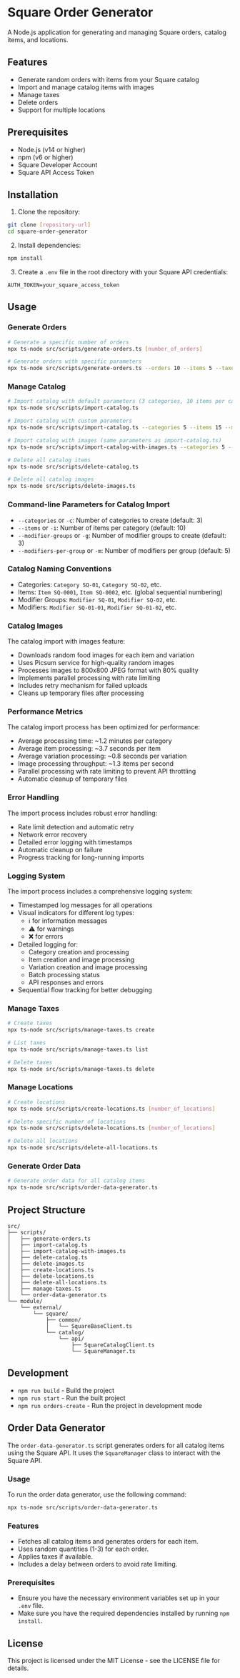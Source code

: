 # Square Order Generator

A Node.js application for generating and managing Square orders, catalog items, and locations.

## Features

- Generate random orders with items from your Square catalog
- Import and manage catalog items with images
- Manage taxes
- Delete orders
- Support for multiple locations

## Prerequisites

- Node.js (v14 or higher)
- npm (v6 or higher)
- Square Developer Account
- Square API Access Token

## Installation

1. Clone the repository:
```bash
git clone [repository-url]
cd square-order-generator
```

2. Install dependencies:
```bash
npm install
```

3. Create a `.env` file in the root directory with your Square API credentials:
```
AUTH_TOKEN=your_square_access_token
```

## Usage

### Generate Orders
```bash
# Generate a specific number of orders
npx ts-node src/scripts/generate-orders.ts [number_of_orders]

# Generate orders with specific parameters
npx ts-node src/scripts/generate-orders.ts --orders 10 --items 5 --taxes 2
```

### Manage Catalog
```bash
# Import catalog with default parameters (3 categories, 10 items per category, 3 modifier groups, 5 modifiers per group)
npx ts-node src/scripts/import-catalog.ts

# Import catalog with custom parameters
npx ts-node src/scripts/import-catalog.ts --categories 5 --items 15 --modifier-groups 4 --modifiers-per-group 6

# Import catalog with images (same parameters as import-catalog.ts)
npx ts-node src/scripts/import-catalog-with-images.ts --categories 5 --items 15 --modifier-groups 4 --modifiers-per-group 6

# Delete all catalog items
npx ts-node src/scripts/delete-catalog.ts

# Delete all catalog images
npx ts-node src/scripts/delete-images.ts
```

### Command-line Parameters for Catalog Import
- `--categories` or `-c`: Number of categories to create (default: 3)
- `--items` or `-i`: Number of items per category (default: 10)
- `--modifier-groups` or `-g`: Number of modifier groups to create (default: 3)
- `--modifiers-per-group` or `-m`: Number of modifiers per group (default: 5)

### Catalog Naming Conventions
- Categories: `Category SQ-01`, `Category SQ-02`, etc.
- Items: `Item SQ-0001`, `Item SQ-0002`, etc. (global sequential numbering)
- Modifier Groups: `Modifier SQ-01`, `Modifier SQ-02`, etc.
- Modifiers: `Modifier SQ-01-01`, `Modifier SQ-01-02`, etc.

### Catalog Images
The catalog import with images feature:
- Downloads random food images for each item and variation
- Uses Picsum service for high-quality random images
- Processes images to 800x800 JPEG format with 80% quality
- Implements parallel processing with rate limiting
- Includes retry mechanism for failed uploads
- Cleans up temporary files after processing

### Performance Metrics
The catalog import process has been optimized for performance:
- Average processing time: ~1.2 minutes per category
- Average item processing: ~3.7 seconds per item
- Average variation processing: ~0.8 seconds per variation
- Image processing throughput: ~1.3 items per second
- Parallel processing with rate limiting to prevent API throttling
- Automatic cleanup of temporary files

### Error Handling
The import process includes robust error handling:
- Rate limit detection and automatic retry
- Network error recovery
- Detailed error logging with timestamps
- Automatic cleanup on failure
- Progress tracking for long-running imports

### Logging System
The import process includes a comprehensive logging system:
- Timestamped log messages for all operations
- Visual indicators for different log types:
  - ℹ️ for information messages
  - ⚠️ for warnings
  - ❌ for errors
- Detailed logging for:
  - Category creation and processing
  - Item creation and image processing
  - Variation creation and image processing
  - Batch processing status
  - API responses and errors
- Sequential flow tracking for better debugging

### Manage Taxes
```bash
# Create taxes
npx ts-node src/scripts/manage-taxes.ts create

# List taxes
npx ts-node src/scripts/manage-taxes.ts list

# Delete taxes
npx ts-node src/scripts/manage-taxes.ts delete
```

### Manage Locations
```bash
# Create locations
npx ts-node src/scripts/create-locations.ts [number_of_locations]

# Delete specific number of locations
npx ts-node src/scripts/delete-locations.ts [number_of_locations]

# Delete all locations
npx ts-node src/scripts/delete-all-locations.ts
```

### Generate Order Data
```bash
# Generate order data for all catalog items
npx ts-node src/scripts/order-data-generator.ts
```

## Project Structure

```
src/
├── scripts/
│   ├── generate-orders.ts
│   ├── import-catalog.ts
│   ├── import-catalog-with-images.ts
│   ├── delete-catalog.ts
│   ├── delete-images.ts
│   ├── create-locations.ts
│   ├── delete-locations.ts
│   ├── delete-all-locations.ts
│   ├── manage-taxes.ts
│   └── order-data-generator.ts
└── module/
    └── external/
        └── square/
            ├── common/
            │   └── SquareBaseClient.ts
            └── catalog/
                └── api/
                    ├── SquareCatalogClient.ts
                    └── SquareManager.ts
```

## Development

- `npm run build` - Build the project
- `npm run start` - Run the built project
- `npm run orders-create` - Run the project in development mode

## Order Data Generator

The `order-data-generator.ts` script generates orders for all catalog items using the Square API. It uses the `SquareManager` class to interact with the Square API.

### Usage

To run the order data generator, use the following command:

```bash
npx ts-node src/scripts/order-data-generator.ts
```

### Features

- Fetches all catalog items and generates orders for each item.
- Uses random quantities (1-3) for each order.
- Applies taxes if available.
- Includes a delay between orders to avoid rate limiting.

### Prerequisites

- Ensure you have the necessary environment variables set up in your `.env` file.
- Make sure you have the required dependencies installed by running `npm install`.

## License

This project is licensed under the MIT License - see the LICENSE file for details. 